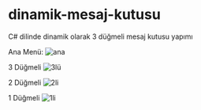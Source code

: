 # dinamik-mesaj-kutusu
 C# dilinde dinamik olarak 3 düğmeli mesaj kutusu yapımı
 
 Ana Menü:
 ![ana](https://github.com/tbagriyanik/mesaj-kutusu/blob/main/Screen%20Shot%2002-24-22%20at%2002.14%20PM.JPG)
 
 3 Düğmeli
 ![3lü](https://github.com/tbagriyanik/mesaj-kutusu/blob/main/Screen%20Shot%2002-24-22%20at%2002.15%20PM.JPG)
 
 2 Düğmeli
 ![2li](https://github.com/tbagriyanik/mesaj-kutusu/blob/main/Screen%20Shot%2002-24-22%20at%2002.17%20PM%20001.JPG)
 
 1 Düğmeli
 ![1li](https://github.com/tbagriyanik/mesaj-kutusu/blob/main/Screen%20Shot%2002-24-22%20at%2002.17%20PM.JPG)
